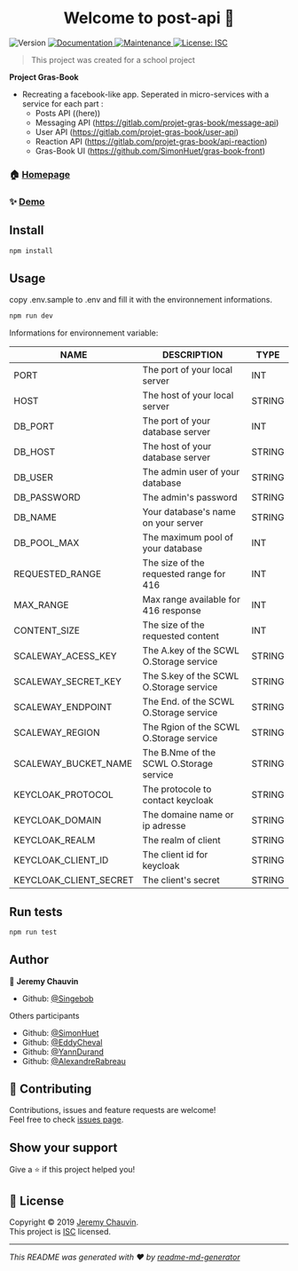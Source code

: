 <h1 align="center">Welcome to post-api 👋</h1>
<p>
  <a target="_blank">
    <img alt="Version" src="https://img.shields.io/npm/v/post-api.svg">
  </a>
  <a href="http://api.posts.eddycheval.codes/documentation" target="_blank">
    <img alt="Documentation" src="https://img.shields.io/badge/documentation-yes-brightgreen.svg" />
  </a>
  <a href="https://github.com/Singebob/grasbook-post-api/graphs/commit-activity" target="_blank">
    <img alt="Maintenance" src="https://img.shields.io/badge/Maintained%3F-yes-green.svg" />
  </a>
  <a href="https://github.com/Singebob/grasbook-post-api/blob/master/LICENSE" target="_blank">
    <img alt="License: ISC" src="https://img.shields.io/github/license/Singebob/post-api" />
  </a>
</p>

> This project was created for a school project

**Project Gras-Book**

- Recreating a facebook-like app. Seperated in micro-services with a service for each part :
  - Posts API ((here))
  - Messaging API (https://gitlab.com/projet-gras-book/message-api)
  - User API (https://gitlab.com/projet-gras-book/user-api)
  - Reaction API (https://gitlab.com/projet-gras-book/api-reaction)
  - Gras-Book UI (https://github.com/SimonHuet/gras-book-front)

### 🏠 [Homepage](https://github.com/Singebob/grasbook-post-api#readme)

### ✨ [Demo](http://api.posts.eddycheval.codes/documentation)

## Install

```sh
npm install
```

## Usage

copy .env.sample to .env and fill it with the environnement informations. 

```sh
npm run dev
```
Informations for environnement variable: 

| **NAME**               | **DESCRIPTION**                         | **TYPE** |
| ---------------------- | --------------------------------------- | -------- |
| PORT                   | The port of your local server           | INT      |
| HOST                   | The host of your local server           | STRING   |
| DB_PORT                | The port of your database server        | INT      |
| DB_HOST                | The host of your database server        | STRING   |
| DB_USER                | The admin user of your database         | STRING   |
| DB_PASSWORD            | The admin's password                    | STRING   |
| DB_NAME                | Your database's name on your server     | STRING   |
| DB_POOL_MAX            | The maximum pool of your database       | INT      |
| REQUESTED_RANGE        | The size of the requested range for 416 | INT      |
| MAX_RANGE              | Max range available for 416 response    | INT      |
| CONTENT_SIZE           | The size of the requested content       | INT      |
| SCALEWAY_ACESS_KEY     | The A.key of the SCWL O.Storage service | STRING   |
| SCALEWAY_SECRET_KEY    | The S.key of the SCWL O.Storage service | STRING   |
| SCALEWAY_ENDPOINT      | The End. of the SCWL O.Storage service  | STRING   |
| SCALEWAY_REGION        | The Rgion of the SCWL O.Storage service | STRING   |
| SCALEWAY_BUCKET_NAME   | The B.Nme of the SCWL O.Storage service | STRING   |
| KEYCLOAK_PROTOCOL      | The protocole to contact keycloak       | STRING   |
| KEYCLOAK_DOMAIN        | The domaine name or ip adresse          | STRING   |
| KEYCLOAK_REALM         | The realm of client                     | STRING   |
| KEYCLOAK_CLIENT_ID     | The client id for keycloak              | STRING   |
| KEYCLOAK_CLIENT_SECRET | The client's secret                     | STRING   |


## Run tests

```sh
npm run test
```

## Author

👤 **Jeremy Chauvin**

* Github: [@Singebob](https://github.com/Singebob)

Others participants
* Github: [@SimonHuet](https://github.com/SimonHuet)
* Github: [@EddyCheval](https://github.com/EddyCheval)
* Github: [@YannDurand](https://github.com/Nefaden)
* Github: [@AlexandreRabreau](https://github.com/AlexandreRab)

## 🤝 Contributing

Contributions, issues and feature requests are welcome!<br />Feel free to check [issues page](https://github.com/Singebob/grasbook-post-api/issues).

## Show your support

Give a ⭐️ if this project helped you!

## 📝 License

Copyright © 2019 [Jeremy Chauvin](https://github.com/Singebob).<br />
This project is [ISC](https://github.com/Singebob/grasbook-post-api/blob/master/LICENSE) licensed.

***
_This README was generated with ❤️ by [readme-md-generator](https://github.com/kefranabg/readme-md-generator)_
